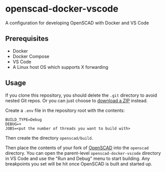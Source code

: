 # openscad-docker-vscode
A configuration for developing OpenSCAD with Docker and VS Code

## Prerequisites

* Docker
* Docker Compose
* VS Code
* A Linux host OS which supports X forwarding

## Usage

If you clone this repository, you should delete the `.git` directory to avoid nested Git repos. Or you can just choose to [download a ZIP](https://github.com/jbinvnt/openscad-docker-vscode/archive/refs/heads/master.zip) instead.

Create a `.env` file in the repository root with the contents:

```
BUILD_TYPE=Debug
DEBUG=+
JOBS=<put the number of threads you want to build with>
```

Then create the directory `openscad/build`.

Then place the contents of your fork of [OpenSCAD](https://github.com/openscad/openscad) into the `openscad` directory. You can open the parent-level `openscad-docker-vscode` directory in VS Code and use the "Run and Debug" menu to start building. Any breakpoints you set will be hit once OpenSCAD is built and started up.
